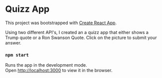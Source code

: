 # Quizz App

This project was bootstrapped with [Create React App](https://github.com/facebook/create-react-app).

Using two different API's, I created an a quizz app that either shows a Trump quote or a Ron Swanson Quote. Click on the picture to submit your answer. 

### `npm start`
Runs the app in the development mode.\
Open [http://localhost:3000](http://localhost:3000) to view it in the browser.
